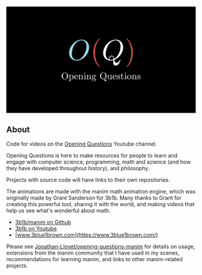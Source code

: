 ![logo](logos/BigOLogo.png)
## About
Code for videos on the [Opening Questions](https://www.youtube.com/channel/UCRQ5gGxixCkYamF5S3sU1hA) Youtube channel.

Opening Questions is here to make resources for people to learn and engage with computer science, programming, math and science (and how they have developed throughout history), and philosophy.

Projects with source code will have links to their own repositories.

The animations are made with the manim math animation engine, which was originally made by Grant Sanderson for 3b1b. Many thanks to Grant for creating this powerful tool, sharing it with the world, and making videos that help us see what's wonderful about math.

- [3b1b/manim on Github](https://github.com/3b1b/manim)
- [3b1b on Youtube](https://www.youtube.com/channel/UCYO_jab_esuFRV4b17AJtAw)
- [www.3blue1brown.com](https://www.3blue1brown.com/)

Please see [Jonathan-Llovet/opening-questions-manim](https://github.com/Jonathan-Llovet/opening-questions-manim) for details on usage, extensions from the manim community that I have used in my scenes, recommendations for learning manim, and links to other manim-related projects.
